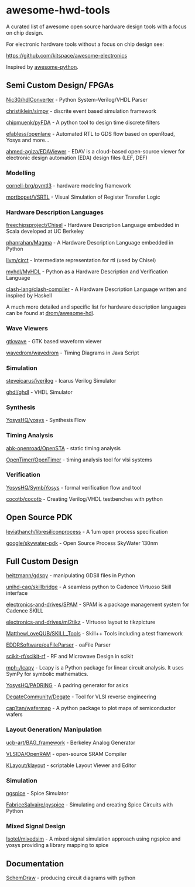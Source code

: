 # awesome-hwd-tools
A curated list of awesome open source hardware design tools with a focus on chip design.

For electronic hardware tools without a focus on chip design see:

https://github.com/kitspace/awesome-electronics

Inspired by [awesome-python](https://github.com/vinta/awesome-python).

## Semi Custom Design/ FPGAs

[Nic30/hdlConverter](https://github.com/Nic30/hdlConvertor) - Python System-Verilog/VHDL Parser

[christiklein/simpy](https://gitlab.com/team-simpy/simpy) - discrite event based simulation framework

[chipmuenk/pyFDA](https://github.com/chipmuenk/pyFDA) - A python tool to design time discrete filters

[efabless/openlane](https://github.com/efabless/openlane) - Automated RTL to GDS flow based on openRoad, Yosys and more...

[ahmed-agiza/EDAViewer](https://github.com/ahmed-agiza/EDAViewer) - EDAV is a cloud-based open-source viewer for electronic design automation (EDA) design files (LEF, DEF)


### Modelling

[cornell-brg/pymtl3](https://github.com/cornell-brg/pymtl3) - hardware modeling framework

[mortbopet/VSRTL](https://github.com/mortbopet/VSRTL) - Visual Simulation of Register Transfer Logic

### Hardware Description Languages

[freechipsproject/Chisel](https://github.com/freechipsproject/chisel3/) - Hardware Description Language embedded in Scala developed at UC Berkeley

[phanrahan/Magma](https://github.com/phanrahan/magma) - A Hardware Description Language embedded in Python

[llvm/circt](https://github.com/llvm/circt) - Intermediate representation for rtl (used by Chisel)

[myhdl/MyHDL](https://github.com/myhdl/myhdl) - Python as a Hardware Description and Verification Language

[clash-lang/clash-compiler](https://github.com/clash-lang/clash-compiler) - A Hardware Description Language written and inspired by Haskell

A much more detailed and specific list for hardware description languages can be found at [drom/awesome-hdl](https://github.com/drom/awesome-hdl).

### Wave Viewers

[gtkwave](http://gtkwave.sourceforge.net/) - GTK based waveform viewer

[wavedrom/wavedrom](https://github.com/wavedrom/wavedrom) - Timing Diagrams in Java Script

### Simulation

[steveicarus/iverilog](https://github.com/steveicarus/iverilog) - Icarus Verilog Simulator

[ghdl/ghdl](https://github.com/ghdl/ghdl) - VHDL Simulator

### Synthesis

[YosysHQ/yosys](https://github.com/YosysHQ/yosys) - Synthesis Flow

### Timing Analysis

[abk-openroad/OpenSTA](https://github.com/abk-openroad/OpenSTA) - static timing analysis

[OpenTimer/OpenTimer](https://github.com/OpenTimer/OpenTimer) - timing analysis tool for vlsi systems

### Verification

[YosysHQ/SymbiYosys](https://github.com/YosysHQ/SymbiYosys) - formal verification flow and tool

[cocotb/cocotb](https://github.com/cocotb/cocotb) - Creating Verilog/VHDL testbenches with python 

## Open Source PDK

[leviathanch/libresiliconprocess](https://github.com/leviathanch/libresiliconprocess) - A 1um open process specification

[google/skywater-pdk](https://github.com/google/skywater-pdk) - Open Source Process SkyWater 130nm

## Full Custom Design

[heitzmann/gdspy](https://github.com/heitzmann/gdspy) - manipulating GDSII files in Python

[unihd-cag/skillbridge](https://github.com/unihd-cag/skillbridge) - A seamless python to Cadence Virtuoso Skill interface

[electronics-and-drives/SPAM](https://github.com/electronics-and-drives/SPAM) - SPAM is a package management system for Cadence SKILL

[electronics-and-drives/ml2tikz](https://github.com/electronics-and-drives/ml2tikz) - Virtuoso layout to tikzpicture

[MatthewLoveQUB/SKILL_Tools](https://github.com/MatthewLoveQUB/SKILL_Tools) - Skill++ Tools including a test framework

[EDDRSoftware/oaFileParser](https://github.com/EDDRSoftware/oaFileParser) - oaFile Parser

[scikit-rf/scikit-rf](https://github.com/scikit-rf/scikit-rf) - RF and Microwave Design in scikit

[mph-/lcapy](https://github.com/mph-/lcapy) - Lcapy is a Python package for linear circuit analysis. It uses SymPy for symbolic mathematics.

[YosysHQ/PADRING](https://github.com/YosysHQ/padring) - A padring generator for asics

[DegateCommunity/Degate](https://github.com/DegateCommunity/Degate) - Tool for VLSI reverse engineering

[cap1tan/wafermap](https://github.com/cap1tan/wafermap) - A python package to plot maps of semiconductor wafers

### Layout Generation/ Manipulation

[ucb-art/BAG_framework](https://github.com/ucb-art/BAG_framework) - Berkeley Analog Generator

[VLSIDA/OpenRAM](https://github.com/VLSIDA/OpenRAM) - open-source SRAM Compiler

[KLayout/klayout](https://github.com/KLayout/klayout) - scriptable Layout Viewer and Editor

### Simulation

[ngspice](http://ngspice.sourceforge.net/index.html) - Spice Simulator

[FabriceSalvaire/pyspice](https://github.com/FabriceSalvaire/PySpice) - Simulating and creating Spice Circuits with Python

### Mixed Signal Design 

[Isotel/mixedsim](https://github.com/Isotel/mixedsim) - A mixed signal simulation approach using ngspice and yosys providing a library mapping to spice

## Documentation

[SchemDraw](https://bitbucket.org/cdelker/schemdraw/src/master/) - producing circuit diagrams with python

